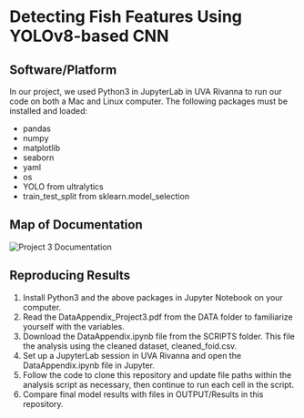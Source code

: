 # Detecting Fish Features Using YOLOv8-based CNN

## Software/Platform 
In our project, we used Python3 in JupyterLab in UVA Rivanna to run our code on both a Mac and Linux computer. The following packages must be installed and loaded:

- pandas
- numpy
- matplotlib
- seaborn
- yaml
- os
- YOLO from ultralytics
- train_test_split from sklearn.model_selection 


## Map of Documentation
![Project 3 Documentation](https://github.com/user-attachments/assets/11e823dd-7adf-4308-a90c-05d3474c51d0)


## Reproducing Results 
1. Install Python3 and the above packages in Jupyter Notebook on your computer.
2. Read the DataAppendix_Project3.pdf from the DATA folder to familiarize yourself with the variables.
3. Download the DataAppendix.ipynb file from the SCRIPTS folder. This file the analysis using the cleaned dataset, cleaned_foid.csv. 
4. Set up a JupyterLab session in UVA Rivanna and open the DataAppendix.ipynb file in Jupyter.
5. Follow the code to clone this repository and update file paths within the analysis script as necessary, then continue to run each cell in the script.
6. Compare final model results with files in OUTPUT/Results in this repository. 
